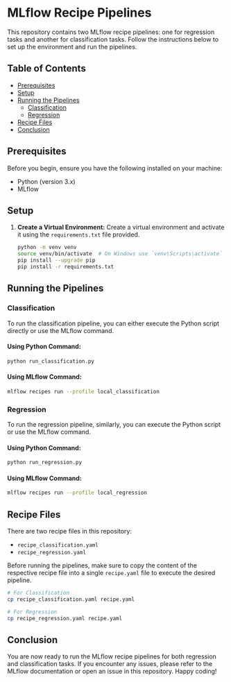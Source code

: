 # MLflow Recipe Pipelines

This repository contains two MLflow recipe pipelines: one for regression tasks and another for classification tasks. Follow the instructions below to set up the environment and run the pipelines.

## Table of Contents
- [Prerequisites](#prerequisites)
- [Setup](#setup)
- [Running the Pipelines](#running-the-pipelines)
  - [Classification](#classification)
  - [Regression](#regression)
- [Recipe Files](#recipe-files)
- [Conclusion](#conclusion)

## Prerequisites

Before you begin, ensure you have the following installed on your machine:
- Python (version 3.x)
- MLflow

## Setup

1. **Create a Virtual Environment:**
   Create a virtual environment and activate it using the `requirements.txt` file provided.

   ```bash
   python -m venv venv
   source venv/bin/activate  # On Windows use `venv\Scripts\activate`
   pip install --upgrade pip
   pip install -r requirements.txt
   ```

## Running the Pipelines

### Classification

To run the classification pipeline, you can either execute the Python script directly or use the MLflow command.

#### Using Python Command:

```bash
python run_classification.py
```

#### Using MLflow Command:

```bash
mlflow recipes run --profile local_classification
```

### Regression

To run the regression pipeline, similarly, you can execute the Python script or use the MLflow command.

#### Using Python Command:

```bash
python run_regression.py
```

#### Using MLflow Command:

```bash
mlflow recipes run --profile local_regression
```

## Recipe Files

There are two recipe files in this repository:

- `recipe_classification.yaml`
- `recipe_regression.yaml`

Before running the pipelines, make sure to copy the content of the respective recipe file into a single `recipe.yaml` file to execute the desired pipeline.

```bash
# For Classification
cp recipe_classification.yaml recipe.yaml

# For Regression
cp recipe_regression.yaml recipe.yaml
```

## Conclusion

You are now ready to run the MLflow recipe pipelines for both regression and classification tasks. If you encounter any issues, please refer to the MLflow documentation or open an issue in this repository. Happy coding!
